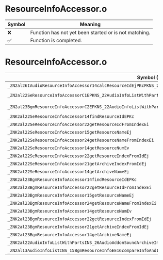 # ResourceInfoAccessor.o
| Symbol | Meaning 
| ------------- | ------------- 
| :x: | Function has not yet been started or is not matching. 
| :white_check_mark: | Function is completed. 


# ResourceInfoAccessor.o
| Symbol (Mangled) | Symbol (Demangled) | Decompiled? |
| ------------- |  ------------- | ------------- |
| `_ZN2al26IAudioResourceInfoAccessor14calcResourceIdEjPKcPKNS_21AudioSoundArchiveInfoE` | `al::IAudioResourceInfoAccessor::calcResourceId(unsigned int,char const*,al::AudioSoundArchiveInfo const*)` | :x: |
| `_ZN2al22SeResourceInfoAccessorC1EPKNS_22AudioInfoListWithPartsINS_22SeResourceSpecificInfoEEEPKNS_21AudioSoundArchiveInfoE` | `al::SeResourceInfoAccessor::SeResourceInfoAccessor(al::AudioInfoListWithParts<al::SeResourceSpecificInfo> const*,al::AudioSoundArchiveInfo const*)` | :x: |
| `_ZN2al23BgmResourceInfoAccessorC2EPKNS_22AudioInfoListWithPartsINS_15BgmResourceInfoEEEPKNS_21AudioSoundArchiveInfoE` | `al::BgmResourceInfoAccessor::BgmResourceInfoAccessor(al::AudioInfoListWithParts<al::BgmResourceInfo> const*,al::AudioSoundArchiveInfo const*)` | :x: |
| `_ZNK2al22SeResourceInfoAccessor14findResourceIdEPKc` | `al::SeResourceInfoAccessor::findResourceId(char const*)const` | :x: |
| `_ZNK2al22SeResourceInfoAccessor22getResourceIdFromIndexEi` | `al::SeResourceInfoAccessor::getResourceIdFromIndex(int)const` | :x: |
| `_ZNK2al22SeResourceInfoAccessor15getResourceNameEj` | `al::SeResourceInfoAccessor::getResourceName(unsigned int)const` | :x: |
| `_ZNK2al22SeResourceInfoAccessor24getResourceNameFromIndexEi` | `al::SeResourceInfoAccessor::getResourceNameFromIndex(int)const` | :x: |
| `_ZNK2al22SeResourceInfoAccessor14getResourceNumEv` | `al::SeResourceInfoAccessor::getResourceNum(void)const` | :x: |
| `_ZNK2al22SeResourceInfoAccessor22getResourceIndexFromIdEj` | `al::SeResourceInfoAccessor::getResourceIndexFromId(unsigned int)const` | :x: |
| `_ZNK2al22SeResourceInfoAccessor21getArchiveIndexFromIdEj` | `al::SeResourceInfoAccessor::getArchiveIndexFromId(unsigned int)const` | :x: |
| `_ZNK2al22SeResourceInfoAccessor14getArchiveNameEj` | `al::SeResourceInfoAccessor::getArchiveName(unsigned int)const` | :x: |
| `_ZNK2al23BgmResourceInfoAccessor14findResourceIdEPKc` | `al::BgmResourceInfoAccessor::findResourceId(char const*)const` | :x: |
| `_ZNK2al23BgmResourceInfoAccessor22getResourceIdFromIndexEi` | `al::BgmResourceInfoAccessor::getResourceIdFromIndex(int)const` | :x: |
| `_ZNK2al23BgmResourceInfoAccessor15getResourceNameEj` | `al::BgmResourceInfoAccessor::getResourceName(unsigned int)const` | :x: |
| `_ZNK2al23BgmResourceInfoAccessor24getResourceNameFromIndexEi` | `al::BgmResourceInfoAccessor::getResourceNameFromIndex(int)const` | :x: |
| `_ZNK2al23BgmResourceInfoAccessor14getResourceNumEv` | `al::BgmResourceInfoAccessor::getResourceNum(void)const` | :x: |
| `_ZNK2al23BgmResourceInfoAccessor22getResourceIndexFromIdEj` | `al::BgmResourceInfoAccessor::getResourceIndexFromId(unsigned int)const` | :x: |
| `_ZNK2al23BgmResourceInfoAccessor21getArchiveIndexFromIdEj` | `al::BgmResourceInfoAccessor::getArchiveIndexFromId(unsigned int)const` | :x: |
| `_ZNK2al23BgmResourceInfoAccessor14getArchiveNameEj` | `al::BgmResourceInfoAccessor::getArchiveName(unsigned int)const` | :x: |
| `_ZNK2al22AudioInfoListWithPartsINS_26AudioAddonSoundArchiveInfoEE15tryGetInfoIndexEPKc` | `al::AudioInfoListWithParts<al::AudioAddonSoundArchiveInfo>::tryGetInfoIndex(char const*)const` | :x: |
| `_ZN2al13AudioInfoListINS_15BgmResourceInfoEE16compareInfoAndIdEPKS1_PKj` | `al::AudioInfoList<al::BgmResourceInfo>::compareInfoAndId(al::BgmResourceInfo const*,unsigned int const*)` | :x: |
